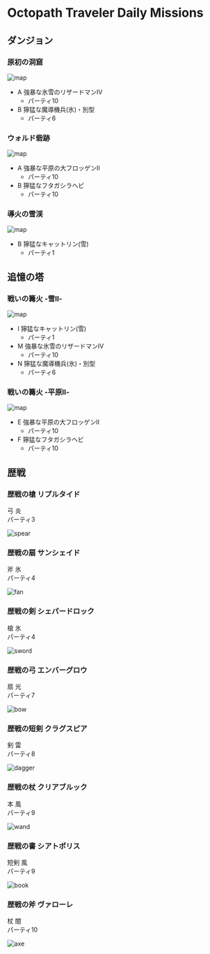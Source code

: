 # Octopath Traveler Daily Missions

## ダンジョン

### 原初の洞窟

![map](https://img.gamewith.jp/img/original_c53e3774b275b328f98db4eb4aa2ef52.jpg)

- A 強暴な氷雪のリザードマンⅣ
  - パーティ10
- B 獰猛な魔導機兵(氷)・別型
  - パーティ6

### ウォルド砦跡

![map](https://img.gamewith.jp/img/original_6d2f51872394a2256ff90a77dc095b64.jpg)

- A 強暴な平原の大フロッゲンⅡ
  - パーティ10
- B 獰猛なフタガシラヘビ
  - パーティ10

### 導火の雪渓

![map](https://img.gamewith.jp/img/original_cb3bc67faf4d7f06789fa5f0629e17e9.jpg)

- B 獰猛なキャットリン(雪)
  - パーティ1

## 追憶の塔

### 戦いの篝火 -雪Ⅱ-

![map](https://img.gamewith.jp/img/original_6d15344857c08709b688d2df22e0689c.jpg)

- I 獰猛なキャットリン(雪)
  - パーティ1
- M 強暴な氷雪のリザードマンⅣ
  - パーティ10
- N 獰猛な魔導機兵(氷)・別型
  - パーティ6

### 戦いの篝火 -平原Ⅱ-

![map](https://img.gamewith.jp/img/original_e89f3ec6e6426d2abff70d716ee148e1.jpg)

- E 強暴な平原の大フロッゲンⅡ
  - パーティ10
- F 獰猛なフタガシラヘビ
  - パーティ10

## 歴戦

### 歴戦の槍 リプルタイド

弓 炎  
パーティ3  

![spear](https://img.gamewith.jp/img/original_955e7bae6d530603d29e1b01db374ba0.jpg)

### 歴戦の扇 サンシェイド

斧 氷  
パーティ4  

![fan](https://img.gamewith.jp/img/original_5b6c677cc68de81e91f5ef030e01d10a.jpg)

### 歴戦の剣 シェパードロック

槍 氷  
パーティ4  

![sword](https://img.gamewith.jp/img/original_7ab846d288f44ad5a0154d2df3098670.jpg)

### 歴戦の弓 エンバーグロウ

扇 光  
パーティ7  

![bow](https://img.gamewith.jp/img/original_f022016ad5b91561b6ca6796b5746c6c.jpg)

### 歴戦の短剣 クラグスピア

剣 雷  
パーティ8  

![dagger](https://img.gamewith.jp/img/original_3ade2bc8ac6140d06431ef6616a36b9e.jpg)

### 歴戦の杖 クリアブルック

本 風  
パーティ9  

![wand](https://img.gamewith.jp/img/original_7675fc080af285b5d0755e7bd2f1ce06.jpg)

### 歴戦の書 シアトポリス

短剣 風  
パーティ9  

![book](https://img.gamewith.jp/img/original_9b456ed4281834eba0bf040b603d0002.jpg)

### 歴戦の斧 ヴァローレ

杖 闇  
パーティ10  

![axe](https://img.gamewith.jp/img/original_3935c69372f86328260e16a2d82f2166.jpg)
